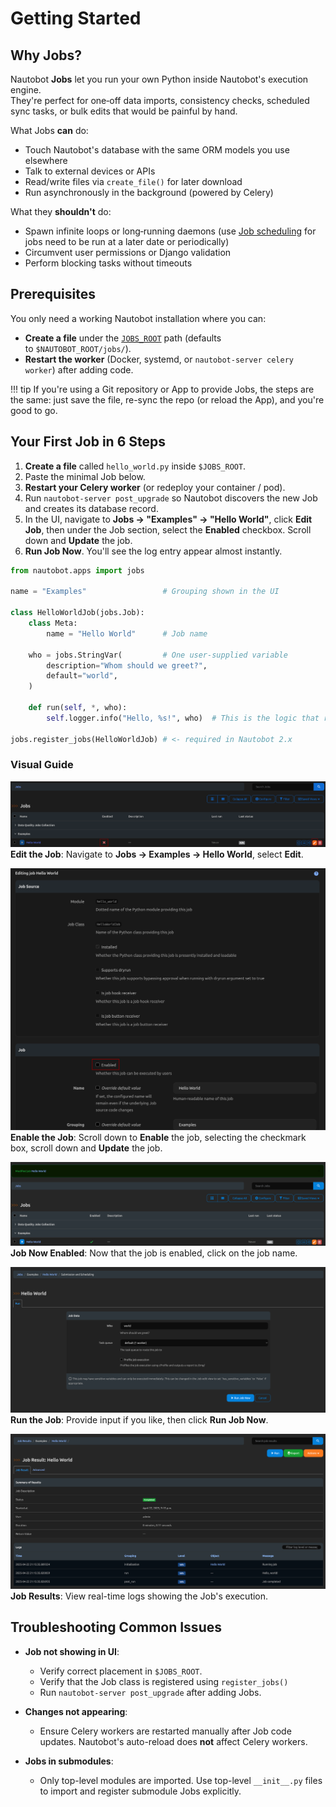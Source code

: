 # Getting Started

## Why Jobs?

Nautobot **Jobs** let you run your own Python inside Nautobot's execution engine.  
They're perfect for one‑off data imports, consistency checks, scheduled sync tasks, or bulk edits that would be painful by hand.

What Jobs **can** do: 

- Touch Nautobot's database with the same ORM models you use elsewhere  
- Talk to external devices or APIs  
- Read/write files via `create_file()` for later download  
- Run asynchronously in the background (powered by Celery)

What they **shouldn't** do:

- Spawn infinite loops or long‑running daemons (use [Job scheduling](../../user-guide/platform-functionality/jobs/job-scheduling-and-approvals.md) for jobs need to be run at a later date or periodically)  
- Circumvent user permissions or Django validation  
- Perform blocking tasks without timeouts

## Prerequisites

You only need a working Nautobot installation where you can:

- **Create a file** under the [`JOBS_ROOT`](../../user-guide/administration/configuration/settings.md#jobs_root) path (defaults to `$NAUTOBOT_ROOT/jobs/`).  
- **Restart the worker** (Docker, systemd, or `nautobot-server celery worker`) after adding code.

!!! tip
    If you're using a Git repository or App to provide Jobs, the steps are the same: just save the file, re-sync the repo (or reload the App), and you're good to go.

## Your First Job in 6 Steps

1. **Create a file** called `hello_world.py` inside `$JOBS_ROOT`.
2. Paste the minimal Job below.  
3. **Restart your Celery worker** (or redeploy your container / pod).  
4. Run `nautobot-server post_upgrade` so Nautobot discovers the new Job and creates its database record.
5. In the UI, navigate to **Jobs → "Examples" → "Hello World"**, click **Edit Job**, then under the Job section, select the **Enabled** checkbox. Scroll down and **Update** the job.  
6. **Run Job Now**. You'll see the log entry appear almost instantly.

```python title="$JOBS_ROOT/hello_world.py"
from nautobot.apps import jobs

name = "Examples"                 # Grouping shown in the UI

class HelloWorldJob(jobs.Job):
    class Meta:
        name = "Hello World"      # Job name

    who = jobs.StringVar(         # One user‑supplied variable
        description="Whom should we greet?",
        default="world",
    )

    def run(self, *, who):
        self.logger.info("Hello, %s!", who)  # This is the logic that runs when the Job is executed

jobs.register_jobs(HelloWorldJob) # <- required in Nautobot 2.x
```

### Visual Guide

![Edit Job](../../media/development/jobs/edit-job.png)  
**Edit the Job**: Navigate to **Jobs → Examples → Hello World**, select **Edit**.

![Job Settings](../../media/development/jobs/enable-job.png)  
**Enable the Job**: Scroll down to **Enable** the job, selecting the checkmark box, scroll down and **Update** the job.

![Job Enabled](../../media/development/jobs/job-now-enabled.png)  
**Job Now Enabled**: Now that the job is enabled, click on the job name.

![Run Job](../../media/development/jobs/run-job.png)  
**Run the Job**: Provide input if you like, then click **Run Job Now**.

![Job Results](../../media/development/jobs/job-output.png)  
**Job Results**: View real-time logs showing the Job's execution.

## Troubleshooting Common Issues

- **Job not showing in UI**:
    - Verify correct placement in `$JOBS_ROOT`.
    - Verify that the Job class is registered using `register_jobs()`
    - Run `nautobot-server post_upgrade` after adding Jobs.

- **Changes not appearing**:
    - Ensure Celery workers are restarted manually after Job code updates. Nautobot's auto-reload does **not** affect Celery workers.

- **Jobs in submodules**:
    - Only top-level modules are imported. Use top-level `__init__.py` files to import and register submodule Jobs explicitly.
